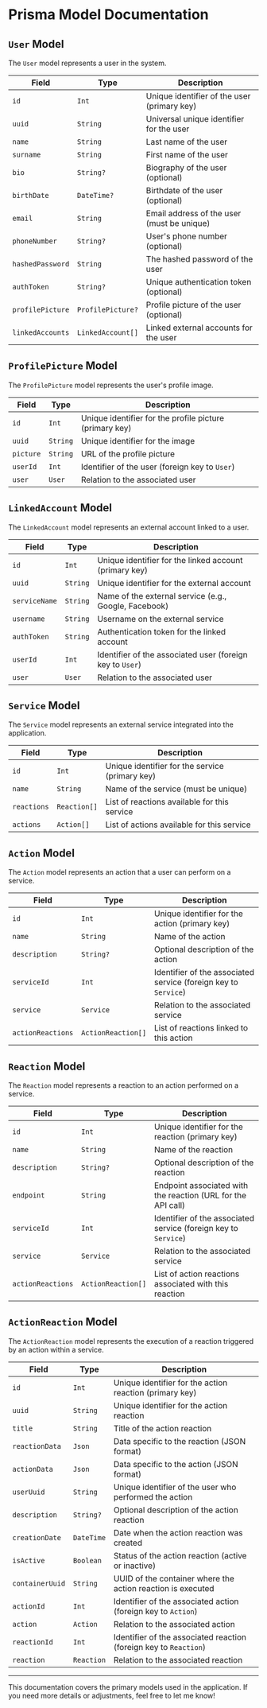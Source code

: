 # Prisma Model Documentation

## `User` Model

The `User` model represents a user in the system.

| Field            | Type     | Description                                               |
|------------------|----------|-----------------------------------------------------------|
| `id`             | `Int`    | Unique identifier of the user (primary key)               |
| `uuid`           | `String` | Universal unique identifier for the user                  |
| `name`           | `String` | Last name of the user                                    |
| `surname`        | `String` | First name of the user                                     |
| `bio`            | `String?`| Biography of the user (optional)                          |
| `birthDate`      | `DateTime?`| Birthdate of the user (optional)                         |
| `email`          | `String` | Email address of the user (must be unique)                |
| `phoneNumber`    | `String?`| User's phone number (optional)                            |
| `hashedPassword` | `String` | The hashed password of the user                           |
| `authToken`      | `String?`| Unique authentication token (optional)                    |
| `profilePicture` | `ProfilePicture?`| Profile picture of the user (optional)                |
| `linkedAccounts` | `LinkedAccount[]` | Linked external accounts for the user                   |

## `ProfilePicture` Model

The `ProfilePicture` model represents the user's profile image.

| Field      | Type    | Description                                        |
|------------|---------|----------------------------------------------------|
| `id`       | `Int`   | Unique identifier for the profile picture (primary key) |
| `uuid`     | `String`| Unique identifier for the image                    |
| `picture`  | `String`| URL of the profile picture                         |
| `userId`   | `Int`   | Identifier of the user (foreign key to `User`)     |
| `user`     | `User`  | Relation to the associated user                    |

## `LinkedAccount` Model

The `LinkedAccount` model represents an external account linked to a user.

| Field        | Type     | Description                                          |
|--------------|----------|------------------------------------------------------|
| `id`         | `Int`    | Unique identifier for the linked account (primary key) |
| `uuid`       | `String` | Unique identifier for the external account           |
| `serviceName`| `String` | Name of the external service (e.g., Google, Facebook) |
| `username`   | `String` | Username on the external service                     |
| `authToken`  | `String` | Authentication token for the linked account          |
| `userId`     | `Int`    | Identifier of the associated user (foreign key to `User`) |
| `user`       | `User`   | Relation to the associated user                      |

## `Service` Model

The `Service` model represents an external service integrated into the application.

| Field       | Type    | Description                                      |
|-------------|---------|--------------------------------------------------|
| `id`        | `Int`   | Unique identifier for the service (primary key) |
| `name`      | `String`| Name of the service (must be unique)            |
| `reactions` | `Reaction[]`| List of reactions available for this service    |
| `actions`   | `Action[]`  | List of actions available for this service      |

## `Action` Model

The `Action` model represents an action that a user can perform on a service.

| Field         | Type     | Description                                          |
|---------------|----------|------------------------------------------------------|
| `id`          | `Int`    | Unique identifier for the action (primary key)      |
| `name`        | `String` | Name of the action                                  |
| `description` | `String?`| Optional description of the action                  |
| `serviceId`   | `Int`    | Identifier of the associated service (foreign key to `Service`) |
| `service`     | `Service`| Relation to the associated service                   |
| `actionReactions` | `ActionReaction[]`| List of reactions linked to this action |

## `Reaction` Model

The `Reaction` model represents a reaction to an action performed on a service.

| Field         | Type     | Description                                          |
|---------------|----------|------------------------------------------------------|
| `id`          | `Int`    | Unique identifier for the reaction (primary key)     |
| `name`        | `String` | Name of the reaction                                 |
| `description` | `String?`| Optional description of the reaction                 |
| `endpoint`    | `String` | Endpoint associated with the reaction (URL for the API call) |
| `serviceId`   | `Int`    | Identifier of the associated service (foreign key to `Service`) |
| `service`     | `Service`| Relation to the associated service                   |
| `actionReactions` | `ActionReaction[]`| List of action reactions associated with this reaction |

## `ActionReaction` Model

The `ActionReaction` model represents the execution of a reaction triggered by an action within a service.

| Field         | Type     | Description                                           |
|---------------|----------|-------------------------------------------------------|
| `id`          | `Int`    | Unique identifier for the action reaction (primary key) |
| `uuid`        | `String` | Unique identifier for the action reaction            |
| `title`       | `String` | Title of the action reaction                         |
| `reactionData`| `Json`   | Data specific to the reaction (JSON format)           |
| `actionData`  | `Json`   | Data specific to the action (JSON format)             |
| `userUuid`    | `String` | Unique identifier of the user who performed the action |
| `description` | `String?`| Optional description of the action reaction          |
| `creationDate`| `DateTime`| Date when the action reaction was created             |
| `isActive`    | `Boolean`| Status of the action reaction (active or inactive)   |
| `containerUuid` | `String` | UUID of the container where the action reaction is executed |
| `actionId`    | `Int`    | Identifier of the associated action (foreign key to `Action`) |
| `action`      | `Action` | Relation to the associated action                     |
| `reactionId`  | `Int`    | Identifier of the associated reaction (foreign key to `Reaction`) |
| `reaction`    | `Reaction`| Relation to the associated reaction                   |

---

This documentation covers the primary models used in the application. If you need more details or adjustments, feel free to let me know!
